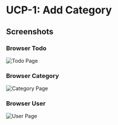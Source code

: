 # UCP-1: Add Category

## Screenshots

### Browser Todo
![Todo Page](todo_page.png)

### Browser Category
![Category Page](category_page.png)

### Browser User
![User Page](user_page.png)
